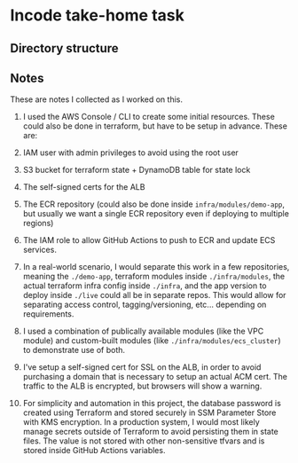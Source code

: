 # Incode take-home task

## Directory structure

## Notes

These are notes I collected as I worked on this.

1. I used the AWS Console / CLI to create some initial resources. These could also be done in terraform, but have to be setup in advance. These are:

  1. IAM user with admin privileges to avoid using the root user
  2. S3 bucket for terraform state + DynamoDB table for state lock
  3. The self-signed certs for the ALB
  4. The ECR repository (could also be done inside `infra/modules/demo-app`, but usually we want a single ECR repository even if deploying to multiple regions)
  5. The IAM role to allow GitHub Actions to push to ECR and update ECS services.

2. In a real-world scenario, I would separate this work in a few repositories, meaning the `./demo-app`, terraform modules inside `./infra/modules`, the actual terraform infra config inside `./infra`, and the app version to deploy inside `./live` could all be in separate repos. This would allow for separating access control, tagging/versioning, etc... depending on requirements.

3. I used a combination of publically available modules (like the VPC module) and custom-built modules (like `./infra/modules/ecs_cluster`) to demonstrate use of both.

4. I've setup a self-signed cert for SSL on the ALB, in order to avoid purchasing a domain that is necessary to setup an actual ACM cert. The traffic to the ALB is encrypted, but browsers will show a warning.

5. For simplicity and automation in this project, the database password is created using Terraform and stored securely in SSM Parameter Store with KMS encryption. In a production system, I would most likely manage secrets outside of Terraform to avoid persisting them in state files. The value is not stored with other non-sensitive tfvars and is stored inside GitHub Actions variables.

